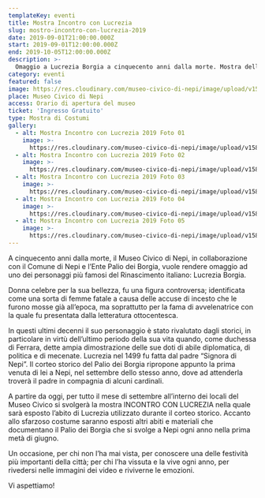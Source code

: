 ```yaml
---
templateKey: eventi
title: Mostra Incontro con Lucrezia
slug: mostro-incontro-con-lucrezia-2019
date: 2019-09-01T21:00:00.000Z
start: 2019-09-01T12:00:00.000Z
end: 2019-10-05T12:00:00.000Z
description: >-
  Omaggio a Lucrezia Borgia a cinquecento anni dalla morte. Mostra dell’abito di Lucrezia e di altri costumi e oggetti utilizzati durante il corteo storico del Palio dei Borgia di Nepi.
category: eventi
featured: false
image: https://res.cloudinary.com/museo-civico-di-nepi/image/upload/v1587102225/mostra-03_egwb3s.jpg
place: Museo Civico di Nepi
access: Orario di apertura del museo
ticket: 'Ingresso Gratuito'
type: Mostra di Costumi
gallery:
  - alt: Mostra Incontro con Lucrezia 2019 Foto 01
    image: >-
      https://res.cloudinary.com/museo-civico-di-nepi/image/upload/v1587102225/mostra-01_l1xxxq.jpg
  - alt: Mostra Incontro con Lucrezia 2019 Foto 02
    image: >-
      https://res.cloudinary.com/museo-civico-di-nepi/image/upload/v1587102225/mostra-02_jrkatz.jpg
  - alt: Mostra Incontro con Lucrezia 2019 Foto 03
    image: >-
      https://res.cloudinary.com/museo-civico-di-nepi/image/upload/v1587102225/mostra-03_egwb3s.jpg
  - alt: Mostra Incontro con Lucrezia 2019 Foto 04
    image: >-
      https://res.cloudinary.com/museo-civico-di-nepi/image/upload/v1587102225/mostra-04_ucxmez.jpg
  - alt: Mostra Incontro con Lucrezia 2019 Foto 05
    image: >-
      https://res.cloudinary.com/museo-civico-di-nepi/image/upload/v1587102225/mostra-05_xqclev.jpg
---
```

A cinquecento anni dalla morte, il Museo Civico di Nepi, in collaborazione con il Comune di Nepi e l’Ente Palio dei Borgia, vuole rendere omaggio ad uno dei personaggi più famosi del Rinascimento italiano: Lucrezia Borgia.

Donna celebre per la sua bellezza, fu una figura controversa; identificata come una sorta di femme fatale a causa delle accuse di incesto che le furono mosse già all’epoca, ma soprattutto per la fama di avvelenatrice con la quale fu presentata dalla letteratura ottocentesca.

In questi ultimi decenni il suo personaggio è stato rivalutato dagli storici, in particolare in virtù dell’ultimo periodo della sua vita quando, come duchessa di Ferrara, dette ampia dimostrazione delle sue doti di abile diplomatica, di politica e di mecenate.
Lucrezia nel 1499 fu fatta dal padre “Signora di Nepi”. Il corteo storico del Palio dei Borgia ripropone appunto la prima venuta di lei a Nepi, nel settembre dello stesso anno, dove ad attenderla troverà il padre in compagnia di alcuni cardinali.

A partire da oggi, per tutto il mese di settembre all’interno dei locali del Museo Civico si svolgerà la mostra INCONTRO CON LUCREZIA nella quale sarà esposto l’abito di Lucrezia utilizzato durante il corteo storico. Accanto allo sfarzoso costume saranno esposti altri abiti e materiali che documentano il Palio dei Borgia che si svolge a Nepi ogni anno nella prima metà di giugno.

Un occasione, per chi non l’ha mai vista, per conoscere una delle festività più importanti della città; per chi l’ha vissuta e la vive ogni anno, per rivedersi nelle immagini dei video e riviverne le emozioni.

Vi aspettiamo!

